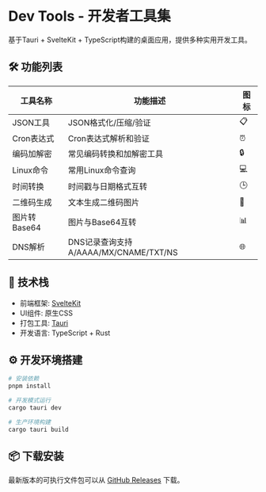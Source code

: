# Dev Tools - 开发者工具集

基于Tauri + SvelteKit + TypeScript构建的桌面应用，提供多种实用开发工具。

## 🛠️ 功能列表

| 工具名称       | 功能描述                     | 图标 |
|----------------|----------------------------|------|
| JSON工具       | JSON格式化/压缩/验证        | 📋   |
| Cron表达式     | Cron表达式解析和验证        | ⏰   |
| 编码加解密      | 常见编码转换和加解密工具     | 🔒   |
| Linux命令      | 常用Linux命令查询           | 💻   |
| 时间转换        | 时间戳与日期格式互转        | 🕒   |
| 二维码生成      | 文本生成二维码图片          | 📱   |
| 图片转Base64   | 图片与Base64互转            | 📊   |
| DNS解析       | DNS记录查询支持 A/AAAA/MX/CNAME/TXT/NS | 🌐   |

## 🚀 技术栈

- 前端框架: [SvelteKit](https://kit.svelte.dev/)
- UI组件: 原生CSS
- 打包工具: [Tauri](https://tauri.app/)
- 开发语言: TypeScript + Rust

## ⚙️ 开发环境搭建

```bash
# 安装依赖
pnpm install

# 开发模式运行
cargo tauri dev

# 生产环境构建
cargo tauri build
```

## 📦 下载安装

最新版本的可执行文件包可以从 [GitHub Releases](https://github.com/zzhtl/dev-tools/releases/tag/v0.1.0) 下载。
